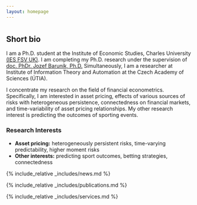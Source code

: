 ```yaml
---
layout: homepage
---
```

<h1 id="about-me"></h1>

## Short bio

I am a Ph.D. student at the Institute of Economic Studies, Charles University [(IES FSV UK)](https://ies.fsv.cuni.cz). I am completing my Ph.D. research under the supervision of [doc. PhDr. Jozef Baruník, Ph.D.](https://barunik.github.io) Simultaneously, I am a researcher at Institute of Information Theory and Automation at the Czech Academy of Sciences (ÚTIA).

I concentrate my research on the field of financial econometrics. Specifically, I am interested in asset pricing, effects of various sources of risks with heterogeneous persistence, connectedness on financial markets, and time-variability of asset pricing relationships. My other research interest is predicting the outcomes of sporting events.




### Research Interests

- **Asset pricing:** heterogeneously persistent risks, time-varying predictability, higher moment risks
- **Other interests:** predicting sport outcomes, betting strategies, connectedness

{% include_relative _includes/news.md %}

{% include_relative _includes/publications.md %}

{% include_relative _includes/services.md %}
